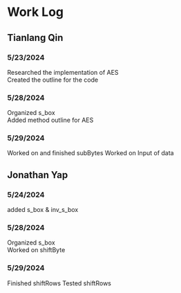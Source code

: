 # Work Log

## Tianlang Qin

### 5/23/2024
Researched the implementation of AES \
Created the outline for the code

### 5/28/2024
Organized s_box \
Added method outline for AES

### 5/29/2024
Worked on and finished subBytes
Worked on Input of data

## Jonathan Yap

### 5/24/2024
added s_box & inv_s_box 

### 5/28/2024
Organized s_box \
Worked on shiftByte

### 5/29/2024
Finished shiftRows
Tested shiftRows
